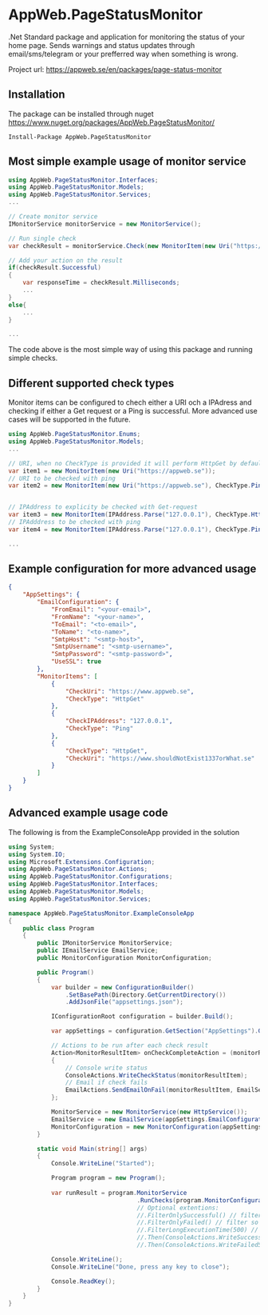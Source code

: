 # AppWeb.PageStatusMonitor
.Net Standard package and application for monitoring the status of your home page. 
Sends warnings and status updates through email/sms/telegram or your prefferred way when something is wrong.

Project url: https://appweb.se/en/packages/page-status-monitor

## Installation
The package can be installed through nuget https://www.nuget.org/packages/AppWeb.PageStatusMonitor/
```nuget
Install-Package AppWeb.PageStatusMonitor
```

## Most simple example usage of monitor service
```csharp
using AppWeb.PageStatusMonitor.Interfaces;
using AppWeb.PageStatusMonitor.Models;
using AppWeb.PageStatusMonitor.Services;
...

// Create monitor service
IMonitorService monitorService = new MonitorService();

// Run single check
var checkResult = monitorService.Check(new MonitorItem(new Uri("https://appweb.se")));

// Add your action on the result
if(checkResult.Successful)
{
    var responseTime = checkResult.Milliseconds;
    ...
}
else{
    ...
}

...
```
The code above is the most simple way of using this package and running simple checks.

## Different supported check types
Monitor items can be configured to chech either a URI och a IPAdress and checking if either a Get request or a Ping is successful. More advanced use cases will be supported in the future.

```csharp
using AppWeb.PageStatusMonitor.Enums;
using AppWeb.PageStatusMonitor.Models;
...

// URI, when no CheckType is provided it will perform HttpGet by default
var item1 = new MonitorItem(new Uri("https://appweb.se"));
// URI to be checked with ping 
var item2 = new MonitorItem(new Uri("https://appweb.se"), CheckType.Ping);


// IPAddress to explicity be checked with Get-request
var item3 = new MonitorItem(IPAddress.Parse("127.0.0.1"), CheckType.HttpGet);
// IPAdddress to be checked with ping 
var item4 = new MonitorItem(IPAddress.Parse("127.0.0.1"), CheckType.Ping);

...
```

## Example configuration for more advanced usage
```json
{
    "AppSettings": {
        "EmailConfiguration": {
            "FromEmail": "<your-email>",
            "FromName": "<your-name>",
            "ToEmail": "<to-email>",
            "ToName": "<to-name>",
            "SmtpHost": "<smtp-host>",
            "SmtpUsername": "<smtp-username>",
            "SmtpPassword": "<smtp-password>",
            "UseSSL": true
        },
        "MonitorItems": [
            {
                "CheckUri": "https://www.appweb.se",
                "CheckType": "HttpGet"
            },
            {
                "CheckIPAddress": "127.0.0.1",
                "CheckType": "Ping"
            },
            {
                "CheckType": "HttpGet",
                "CheckUri": "https://www.shouldNotExist1337orWhat.se"
            }
        ]
    }
}
```
 
## Advanced example usage code
The following is from the ExampleConsoleApp provided in the solution
```csharp
using System;
using System.IO;
using Microsoft.Extensions.Configuration;
using AppWeb.PageStatusMonitor.Actions;
using AppWeb.PageStatusMonitor.Configurations;
using AppWeb.PageStatusMonitor.Interfaces;
using AppWeb.PageStatusMonitor.Models;
using AppWeb.PageStatusMonitor.Services;

namespace AppWeb.PageStatusMonitor.ExampleConsoleApp
{
    public class Program
    {
        public IMonitorService MonitorService;
        public IEmailService EmailService;
        public MonitorConfiguration MonitorConfiguration;

        public Program()
        {
            var builder = new ConfigurationBuilder()
                .SetBasePath(Directory.GetCurrentDirectory())
                .AddJsonFile("appsettings.json");

            IConfigurationRoot configuration = builder.Build();

            var appSettings = configuration.GetSection("AppSettings").Get<AppSettings>();

            // Actions to be run after each check result
            Action<MonitorResultItem> onCheckCompleteAction = (monitorResultItem) =>
            {
                // Console write status
                ConsoleActions.WriteCheckStatus(monitorResultItem);
                // Email if check fails
                EmailActions.SendEmailOnFail(monitorResultItem, EmailService);
            };

            MonitorService = new MonitorService(new HttpService());
            EmailService = new EmailService(appSettings.EmailConfiguration);
            MonitorConfiguration = new MonitorConfiguration(appSettings.MonitorItems, onCheckCompleteAction);
        }

        static void Main(string[] args)
        {
            Console.WriteLine("Started");

            Program program = new Program();
            
            var runResult = program.MonitorService
                                    .RunChecks(program.MonitorConfiguration); // Runs the check
                                    // Optional extentions:
                                    //.FilterOnlySuccessful() // filter so we only get successful checks
                                    //.FilterOnlyFailed() // filter so we only get failed checks
                                    //.FilterLongExecutionTime(500) // filter so we just get checks with long excution time 
                                    //.Then(ConsoleActions.WriteSuccessfulSummary) // console write summary of successful checks
                                    //.Then(ConsoleActions.WriteFailedSummary) // console write summary of failed checks

            Console.WriteLine();
            Console.WriteLine("Done, press any key to close");

            Console.ReadKey();
        }
    }
}
```
